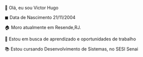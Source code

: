 👋 Olá, eu sou Victor Hugo

◼ Data de Nascimento 21/11/2004

🏠 Moro atualmente em Resende,RJ.

👀 Estou em busca de aprendizado e oportunidades de trabalho

📚 Estou cursando Desenvolvimento de Sistemas, no SESI Senai
